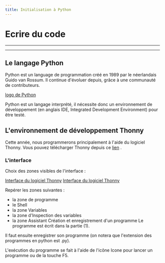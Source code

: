 ```yaml
---
title: Initialisation à Python
---
```


# Ecrire du code

---

<link rel="stylesheet" href="../assets/style.css" />

---

## Le langage Python

Python est un language de programmation créé en 1989 par le néerlandais Guido van Rossum. Il continue d'évoluer depuis, grâce à une communauté de contributeurs.

[logo de Python](../../images/python.png)

Python est un langage interprété, il nécessite donc un environnement de développement (en anglais IDE, Integrated Development Environment) pour être testé.

## L'environnement de développement Thonny

Cette année, nous programmerons principalement à l'aide du logiciel Thonny. Vous pouvez télécharger Thonny depuis ce [lien](https://thonny.org/) .

### L'interface

Choix des zones visibles de l'interface :

[Interface du logiciel Thonny](../../images/thonny_2_menu_affichage.png)
[Interface du logiciel Thonny](../../images/thonny_1.png)

Repérer les zones suivantes :

- la zone de programme
- le Shell
- la zone Variables
- la zone d'Inspection des variables
- la zone Assistant
Création et enregistrement d'un programme
Le programme est écrit dans la partie (1).

Il faut ensuite enregistrer son programme (on notera que l'extension des programmes en python est .py).

L'exécution du programme se fait à l'aide de l'icône Icone pour lancer un programme ou de la touche F5.
